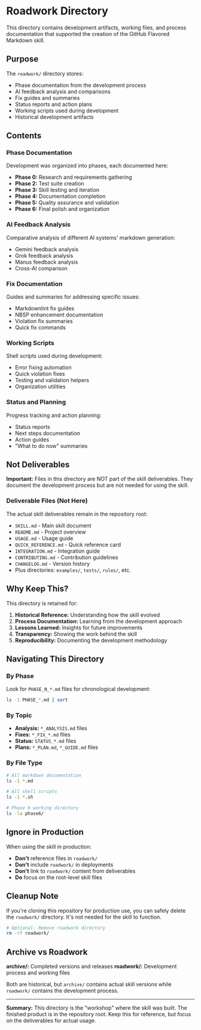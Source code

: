 # Roadwork Directory

This directory contains development artifacts, working files, and process
documentation that supported the creation of the GitHub Flavored Markdown skill.

## Purpose

The `roadwork/` directory stores:

- Phase documentation from the development process
- AI feedback analysis and comparisons
- Fix guides and summaries
- Status reports and action plans
- Working scripts used during development
- Historical development artifacts

## Contents

### Phase Documentation

Development was organized into phases, each documented here:

- **Phase 0:** Research and requirements gathering
- **Phase 2:** Test suite creation
- **Phase 3:** Skill testing and iteration
- **Phase 4:** Documentation completion
- **Phase 5:** Quality assurance and validation
- **Phase 6:** Final polish and organization

### AI Feedback Analysis

Comparative analysis of different AI systems' markdown generation:

- Gemini feedback analysis
- Grok feedback analysis  
- Manus feedback analysis
- Cross-AI comparison

### Fix Documentation

Guides and summaries for addressing specific issues:

- Markdownlint fix guides
- NBSP enhancement documentation
- Violation fix summaries
- Quick fix commands

### Working Scripts

Shell scripts used during development:

- Error fixing automation
- Quick violation fixes
- Testing and validation helpers
- Organization utilities

### Status and Planning

Progress tracking and action planning:

- Status reports
- Next steps documentation
- Action guides
- "What to do now" summaries

## Not Deliverables

**Important:** Files in this directory are NOT part of the skill deliverables.
They document the development process but are not needed for using the skill.

### Deliverable Files (Not Here)

The actual skill deliverables remain in the repository root:

- `SKILL.md` - Main skill document
- `README.md` - Project overview
- `USAGE.md` - Usage guide
- `QUICK_REFERENCE.md` - Quick reference card
- `INTEGRATION.md` - Integration guide
- `CONTRIBUTING.md` - Contribution guidelines
- `CHANGELOG.md` - Version history
- Plus directories: `examples/`, `tests/`, `rules/`, etc.

## Why Keep This?

This directory is retained for:

1. **Historical Reference:** Understanding how the skill evolved
2. **Process Documentation:** Learning from the development approach
3. **Lessons Learned:** Insights for future improvements
4. **Transparency:** Showing the work behind the skill
5. **Reproducibility:** Documenting the development methodology

## Navigating This Directory

### By Phase

Look for `PHASE_N_*.md` files for chronological development:

```bash
ls -1 PHASE_*.md | sort
```

### By Topic

- **Analysis:** `*_ANALYSIS.md` files
- **Fixes:** `*_FIX_*.md` files
- **Status:** `STATUS_*.md` files
- **Plans:** `*_PLAN.md`, `*_GUIDE.md` files

### By File Type

```bash
# All markdown documentation
ls -1 *.md

# All shell scripts
ls -1 *.sh

# Phase 6 working directory
ls -la phase6/
```

## Ignore in Production

When using the skill in production:

- **Don't** reference files in `roadwork/`
- **Don't** include `roadwork/` in deployments
- **Don't** link to `roadwork/` content from deliverables
- **Do** focus on the root-level skill files

## Cleanup Note

If you're cloning this repository for production use, you can safely delete the
`roadwork/` directory. It's not needed for the skill to function.

```bash
# Optional: Remove roadwork directory
rm -rf roadwork/
```

## Archive vs Roadwork

**archive/:** Completed versions and releases
**roadwork/:** Development process and working files

Both are historical, but `archive/` contains actual skill versions while
`roadwork/` contains the development process.

---

**Summary:** This directory is the "workshop" where the skill was built. The
finished product is in the repository root. Keep this for reference, but focus
on the deliverables for actual usage.
